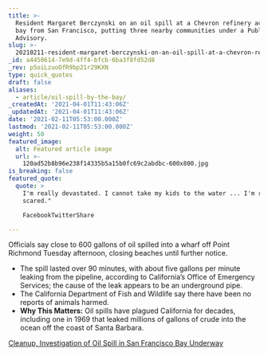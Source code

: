 ```yaml
---
title: >-
  Resident Margaret Berczynski on an oil spill at a Chevron refinery across the
  bay from San Francisco, putting three nearby communities under a Public Health
  Advisory.  
slug: >-
  20210211-resident-margaret-berczynski-on-an-oil-spill-at-a-chevron-refinery-across-the-bay-from-san
_id: a4450614-7e9d-4ff4-bfcb-6ba3f8fd52d8
_rev: p5oiLzuoOfR9bp21r29KXN
type: quick_quotes
draft: false
aliases:
  - article/oil-spill-by-the-bay/
_createdAt: '2021-04-01T11:43:06Z'
_updatedAt: '2021-04-01T11:43:06Z'
date: '2021-02-11T05:53:00.000Z'
lastmod: '2021-02-11T05:53:00.000Z'
weight: 50
featured_image:
  alt: Featured article image
  url: >-
    120ad52b8b96e238f14335b5a15b0fc69c2abdbc-600x800.jpg
is_breaking: false
featured_quote:
  quote: >
    I'm really devastated. I cannot take my kids to the water ... I'm really
    scared."

    FacebookTwitterShare

---
```

Officials say close to 600 gallons of oil spilled into a wharf off Point Richmond Tuesday afternoon, closing beaches until further notice.

* The spill lasted over 90 minutes, with about five gallons per minute leaking from the pipeline, according to California’s Office of Emergency Services; the cause of the leak appears to be an underground pipe.
* The California Department of Fish and Wildlife say there have been no reports of animals harmed.
* **Why This Matters:** Oil spills have plagued California for decades, including one in 1969 that leaked millions of gallons of crude into the ocean off the coast of Santa Barbara.

[Cleanup, Investigation of Oil Spill in San Francisco Bay Underway](https://www.nbcbayarea.com/news/local/public-health-advisory-issued-in-parts-of-contra-costa-county/2463759/)